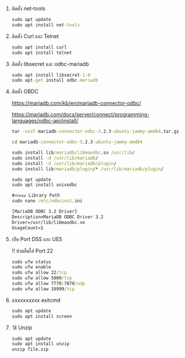 1. ติดตั้ง net-tools

   ```cmd
   sudo apt update
   sudo apt install net-tools
   ```


2. ติดตั้ง Curl และ Telnet

   ```cmd
   sudo apt install curl
   sudo apt install telnet
   ```

3. ติดตั้ง libsecret และ odbc-mariadb

   ```cmd
   sudo apt install libsecret-1-0
   sudo apt-get install odbc-mariadb
   ```

4. ติดตั้ง OBDC

   https://mariadb.com/kb/en/mariadb-connector-odbc/

   https://mariadb.com/docs/server/connect/programming-languages/odbc-api/install/

   ```cmd
   tar -xvzf mariadb-connector-odbc-3.2.3-ubuntu-jammy-amd64.tar.gz
   
   cd mariadb-connector-odbc-3.2.3-ubuntu-jammy-amd64
   
   sudo install lib/mariadb/libmaodbc.so /usr/lib/
   sudo install -d /usr/lib/mariadb/
   sudo install -d /usr/lib/mariadb/plugin/
   sudo install lib/mariadb/plugin/* /usr/lib/mariadb/plugin/
   
   sudo apt update
   sudo apt install unixodbc
   
   #กำหนด Library Path
   sudo nano /etc/odbcinst.ini
   
   [MariaDB ODBC 3.2 Driver]
   Description=MariaDB ODBC Driver 3.2
   Driver=/usr/lib/libmaodbc.so
   UsageCount=1
   ```

5. เปิด Port DSS และ UE5

   !! ห้ามลืมใส่ Port 22

   ```cmd
   sudo ufw status
   sudo ufw enable
   sudo ufw allow 22/tcp
   sudo ufw allow 5000/tcp
   sudo ufw allow 7770:7870/udp
   sudo ufw allow 19999/tcp
   ```

6. xxxxxxxxxx exitcmd

   ```cmd
   sudo apt update
   sudo apt install screen
   ```

7. วิธี Unzip

   ```cmd
   sudo apt update
   sudo apt install unzip
   unzip file.zip
   ```

   

